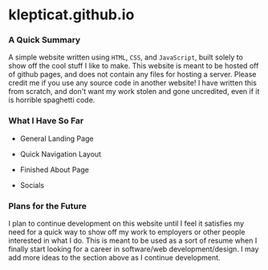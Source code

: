 # klepticat.github.io
### A Quick Summary
A simple website written using `HTML`, `CSS`, and `JavaScript`, built solely to show off the cool stuff I like to make. This website is meant to be hosted off of github pages, and does not contain any files for hosting a server. Please credit me if you use any source code in another website! I have written this from scratch, and don't want my work stolen and gone uncredited, even if it is horrible spaghetti code.

### What I Have So Far
- General Landing Page

- Quick Navigation Layout

- Finished About Page

- Socials

### Plans for the Future
I plan to continue development on this website until I feel it satisfies my need for a quick way to show off my work to employers or other people interested in what I do. This is meant to be used as a sort of resume when I finally start looking for a career in software/web development/design. I may add more ideas to the section above as I continue development.
